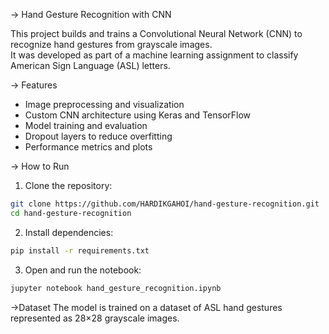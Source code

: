 -> Hand Gesture Recognition with CNN

This project builds and trains a Convolutional Neural Network (CNN) to recognize hand gestures from grayscale images.  
It was developed as part of a machine learning assignment to classify American Sign Language (ASL) letters.

-> Features
- Image preprocessing and visualization
- Custom CNN architecture using Keras and TensorFlow
- Model training and evaluation
- Dropout layers to reduce overfitting
- Performance metrics and plots

-> How to Run

1. Clone the repository:
```bash
git clone https://github.com/HARDIKGAHOI/hand-gesture-recognition.git
cd hand-gesture-recognition
```

2. Install dependencies:
```bash
pip install -r requirements.txt
```

3. Open and run the notebook:
```bash
jupyter notebook hand_gesture_recognition.ipynb
```

->Dataset
The model is trained on a dataset of ASL hand gestures represented as 28×28 grayscale images.  
